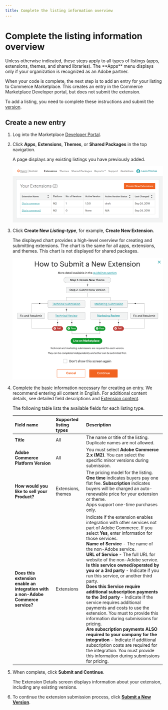 ```yaml
---
title: Complete the listing information overview
---
```


# Complete the listing information overview

<InlineAlert variant="success" slots="text" />
Unless otherwise indicated, these steps apply to all types of listings (apps, extensions, themes, and shared libraries). The **Apps** menu displays only if your organization is recognized as an Adobe partner.

When your code is complete, the next step is to add an entry for your listing to Commerce Marketplace. This creates an entry in the Commerce Marketplace Developer portal, but does not submit the extension.

To add a listing, you need to complete these instructions and submit the [version](extension-version.md).

## Create a new entry

1. Log into the Marketplace [Developer Portal](developer-portal.md).

1. Click **Apps**, **Extensions**, **Themes**, or **Shared Packages** in the top navigation.

   A page displays any existing listings you have previously added.

   ![](_images/your-extensions.png)

1. Click **Create New _Listing-type_**, for example, **Create New Extension**.

   The displayed chart provides a high-level overview for creating and submitting extensions. The chart is the same for all apps, extensions, and themes. This chart is not displayed for shared packages.

   ![](_images/submit-chart1.png)

1. Complete the basic information necessary for creating an entry. We recommend entering all content in English. For additional content details, see detailed field descriptions and [Extension content](content.md).

   The following table lists the available fields for each listing type.

   | Field name | Supported listing types | Description |
   | --- | --- | --- |
   | **Title** | All |  The name or title of the listing. Duplicate names are not allowed. |
   | **Adobe Commerce Platform Version** | All | You must select **Adobe Commerce 2.x (M2)**. You can select the specific minor versions during submission. |
   | **How would you like to sell your Product?** | Extensions, themes | The pricing model for the listing. **One time** indicates buyers pay one flat fee. **Subscription** indicates buyers will be charged an auto-renewable price for your extension or theme.<br/>Apps support one-time purchases only. |
   | **Does this extension enable an integration with a non-Adobe Commerce service?** | Extensions | Indicate if the extension enables integration with other services not part of Adobe Commerce. If you select **Yes**, enter information for those services. <br/>**Name of Service** - The name of the non-Adobe service. <br/>**URL of Service** - The full URL for website of the non-Adobe service.<br/>**Is this service owned/operated by you or a 3rd party** - Indicate if you run this service, or another third party.<br/>**Does this Service require additional subscription payments to the 3rd party** - Indicate if the service requires additional payments and costs to use the extension. You must to provide this information during submissions for pricing.<br/>**Are subscription payments ALSO required to your company for the integration** - Indicate if additional subscription costs are required for the integration. You must provide this information during submissions for pricing. |

1. When complete, click **Submit and Continue**.

   The Extension Details screen displays information about your extension, including any existing versions.

1. To continue the extension submission process, click **[Submit a New Version](submit-for-review.md)**.
